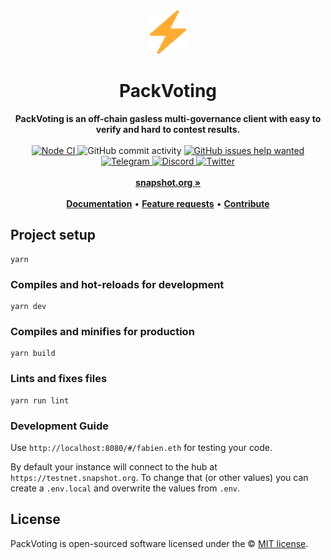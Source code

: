 <div align="center">
    <img src="public/icon.svg" height="70" alt="PackVoting Logo">
    <h1>PackVoting</h1>
    <strong>PackVoting is an off-chain gasless multi-governance client with easy to verify and hard to contest results.</strong>
</div>
<br>
<div align="center">
    <a href="https://github.com/snapshot-labs/snapshot/actions/workflows/nodejs.yml">
        <img src="https://github.com/snapshot-labs/snapshot/actions/workflows/nodejs.yml/badge.svg" alt="Node CI">
    </a>
    <img src="https://img.shields.io/github/commit-activity/w/snapshot-labs/snapshot" alt="GitHub commit activity">
    <a href="https://github.com/snapshot-labs/snapshot/issues?q=is%3Aissue+is%3Aopen+label%3A%22help+wanted%22">
        <img src="https://img.shields.io/github/issues/snapshot-labs/snapshot/help wanted" alt="GitHub issues help wanted">
    </a>
    <a href="https://telegram.snapshot.org">
        <img src="https://img.shields.io/badge/Telegram-white?logo=telegram" alt="Telegram">
    </a>
    <a href="https://discord.snapshot.org/">
        <img src="https://img.shields.io/discord/707079246388133940.svg?label=&logo=discord&logoColor=ffffff&color=7389D8&labelColor=6A7EC2" alt="Discord">
    </a>
    <a href="https://twitter.com/SnapshotLabs">
        <img src="https://img.shields.io/twitter/follow/SnapshotLabs?label=SnapshotLabs&style=flat&logo=twitter&color=1DA1F2" alt="Twitter">
    </a>
</div>
<div align="center">
    <br>
    <a href="https://snapshot.org"><b>snapshot.org »</b></a>
    <br><br>
    <a href="https://docs.snapshot.org"><b>Documentation</b></a>
    •
    <a href="https://features.snapshot.org/feature-requests"><b>Feature requests</b></a>
    •
    <a href="https://docs.snapshot.org/guides/contribute"><b>Contribute</b></a>
</div>

## Project setup

```
yarn
```

### Compiles and hot-reloads for development

```
yarn dev
```

### Compiles and minifies for production

```
yarn build
```

### Lints and fixes files

```
yarn run lint
```

### Development Guide

Use `http://localhost:8080/#/fabien.eth` for testing your code.

By default your instance will connect to the hub at `https://testnet.snapshot.org`. To change that (or other values) you can create a `.env.local` and overwrite the values from `.env`.

## License

PackVoting is open-sourced software licensed under the © [MIT license](LICENSE).
